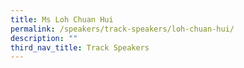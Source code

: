 ```yaml
---
title: Ms Loh Chuan Hui
permalink: /speakers/track-speakers/loh-chuan-hui/
description: ""
third_nav_title: Track Speakers
---
```

